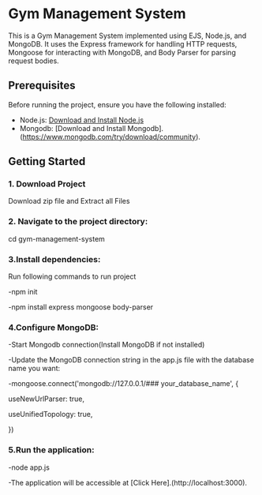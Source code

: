 # Gym Management System

This is a Gym Management System implemented using EJS, Node.js, and MongoDB. It uses the Express framework for handling HTTP requests, Mongoose for interacting with MongoDB, and Body Parser for parsing request bodies.

## Prerequisites

Before running the project, ensure you have the following installed:

- Node.js: [Download and Install Node.js](https://nodejs.org/)
- Mongodb: [Download and Install Mongodb].(https://www.mongodb.com/try/download/community).

## Getting Started



### 1. Download Project
   
Download zip file and Extract all Files

### 2. Navigate to the project directory:

cd gym-management-system


### 3.Install dependencies:
Run following commands to run project

-npm init

-npm install express mongoose body-parser


### 4.Configure MongoDB:

-Start Mongodb connection(Install MongoDB if not installed)

-Update the MongoDB connection string in the app.js file with the database name you want:


-mongoose.connect('mongodb://127.0.0.1/### your_database_name', {

  useNewUrlParser: true,
  
  useUnifiedTopology: true,
  
})


### 5.Run the application:

-node app.js

-The application will be accessible at [Click Here].(http://localhost:3000).
